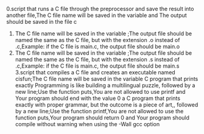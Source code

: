 0.script that runs a C file through the preprocessor and save the result into another file,The C file name will be saved in the variable  and The output should be saved in the file c
1. The C file name will be saved in the variable ;The output file should be named the same as the C file, but with the extension .o instead of .c,Example: if the C file is main.c, the output file should be main.o
2. The C file name will be saved in the variable ;The output file should be named the same as the C file, but with the extension .s instead of .c,Example: if the C file is main.c, the output file should be main.s
3.script that compiles a C file and creates an executable named cisfun;The C file name will be saved in the variable 
C program that prints exactly Programming is like building a multilingual puzzle, followed by a new line;Use the function puts,You are not allowed to use printf and Your program should end with the value 0
a C program that prints exactly with proper grammar, but the outcome is a piece of art,, followed by a new line;Use the function printf,You are not allowed to use the function puts,Your program should return 0 and Your program should compile without warning when using the -Wall gcc option
